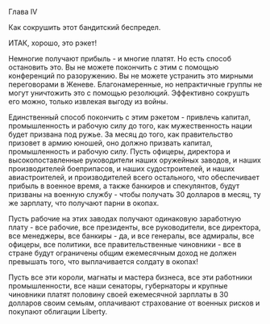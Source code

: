 Глава IV

Как сокрушить этот бандитский беспредел.

ИТАК, хорошо, это рэкет!

Немногие получают прибыль - и многие платят. Но есть способ остановить это. Вы не можете покончить с этим с помощью конференций по разоружению. Вы не можете устранить это мирными переговорами в Женеве. Благонамеренные, но непрактичные группы не могут уничтожить это с помощью резолюций. Эффективно сокрушть его можно, только извлекая выгоду из войны.

Единственный способ покончить с этим рэкетом - привлечь капитал, промышленность и рабочую силу до того, как мужественность нации будет призвана под ружье. За месяц до того, как правительство призовет в армию юношей, оно должно призвать капитал, промышленность и рабочую силу. Пусть офицеры, директора и высокопоставленные руководители наших оружейных заводов, и наших производителей боеприпасов, и наших судостроителей, и наших авиастроителей, и производителей всего остального, что обеспечивает прибыль в военное время, а также банкиров и спекулянтов, будут призваны на военную службу - чтобы получать 30 долларов в месяц, ту же зарплату, что получают парни в окопах.

Пусть рабочие на этих заводах получают одинаковую заработную плату - все рабочие, все президенты, все руководители, все директора, все менеджеры, все банкиры - да, и все генералы, все адмиралы, все офицеры, все политики, все правительственные чиновники - все в стране будут ограничены общим ежемесячным доход не должен превышать того, что выплачивается солдату в окопах!

Пусть все эти короли, магнаты и мастера бизнеса, все эти работники промышленности, все наши сенаторы, губернаторы и крупные чиновники платят половину своей ежемесячной зарплаты в 30 долларов своим семьям, оплачивают страхование от военных рисков и покупают облигации Liberty. 
